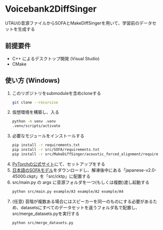 # Voicebank2DiffSinger
UTAUの音源ファイルからSOFAとMakeDiffSingerを用いて、学習前のデータセットを生成する

## 前提要件
- C++ によるデスクトップ開発 (Visual Studio)
- CMake

## 使い方 (Windows)
1. このリポジトリをsubmoduleを含めcloneする
    ```sh
    git clone --recursive
    ```
2. 仮想環境を構築し、入る
    ```sh
    python -m venv .venv
    .venv/scripts/activate
    ```
3. 必要なモジュールをインストールする
    ```sh
    pip install -r requirements.txt
    pip install -r src/SOFA/requirements.txt
    pip install -r src/MakeDiffSinger/acoustic_forced_alignment/requirements.txt
    ```
4. [PyTorchの公式サイト](https://pytorch.org/get-started/locally/)にて、セットアップをする
5. [日本語のSOFAモデル](https://github.com/colstone/SOFA_Models/releases/tag/JPN-V0.0.2b)をダウンロードし、解凍後中にある「japanese-v2.0-45000.ckpt」を「src/cktp」に配置する
6. src/main.py の args に音源フォルダを一つ(もしくは複数)渡し起動する
    ```sh
    python src/main.py example/A3 example/A2 example/A4
    ```
7. (任意) 音階が複数ある場合にはスピーカーを同一のものにする必要があるため、datasetsにすべてのデータセットを違うフォルダ名で配置し、src/merge_datasets.pyを実行する
    ```sh
    python src/merge_datasets.py
    ```
